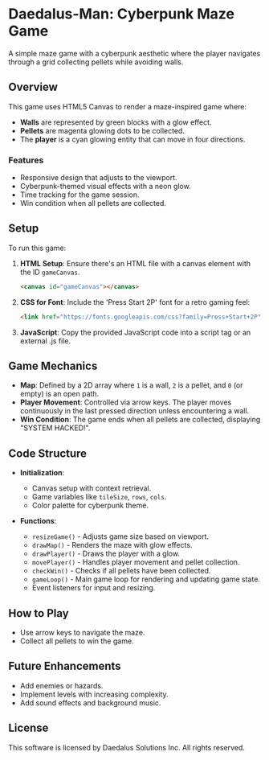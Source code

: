 # Daedalus-Man: Cyberpunk Maze Game

A simple maze game with a cyberpunk aesthetic where the player navigates through a grid collecting pellets while avoiding walls.

## Overview

This game uses HTML5 Canvas to render a maze-inspired game where:
- **Walls** are represented by green blocks with a glow effect.
- **Pellets** are magenta glowing dots to be collected.
- The **player** is a cyan glowing entity that can move in four directions.

### Features
- Responsive design that adjusts to the viewport.
- Cyberpunk-themed visual effects with a neon glow.
- Time tracking for the game session.
- Win condition when all pellets are collected.

## Setup

To run this game:

1. **HTML Setup**: Ensure there's an HTML file with a canvas element with the ID `gameCanvas`.

    ```html
    <canvas id="gameCanvas"></canvas>
    ```

2. **CSS for Font**: Include the 'Press Start 2P' font for a retro gaming feel:

    ```html
    <link href="https://fonts.googleapis.com/css?family=Press+Start+2P" rel="stylesheet">
    ```

3. **JavaScript**: Copy the provided JavaScript code into a script tag or an external .js file.

## Game Mechanics

- **Map**: Defined by a 2D array where `1` is a wall, `2` is a pellet, and `0` (or empty) is an open path.
- **Player Movement**: Controlled via arrow keys. The player moves continuously in the last pressed direction unless encountering a wall.
- **Win Condition**: The game ends when all pellets are collected, displaying "SYSTEM HACKED!".

## Code Structure

- **Initialization**: 
  - Canvas setup with context retrieval.
  - Game variables like `tileSize`, `rows`, `cols`.
  - Color palette for cyberpunk theme.

- **Functions**:
  - `resizeGame()` - Adjusts game size based on viewport.
  - `drawMap()` - Renders the maze with glow effects.
  - `drawPlayer()` - Draws the player with a glow.
  - `movePlayer()` - Handles player movement and pellet collection.
  - `checkWin()` - Checks if all pellets have been collected.
  - `gameLoop()` - Main game loop for rendering and updating game state.
  - Event listeners for input and resizing.

## How to Play

- Use arrow keys to navigate the maze.
- Collect all pellets to win the game.

## Future Enhancements

- Add enemies or hazards.
- Implement levels with increasing complexity.
- Add sound effects and background music.

## License

This software is licensed by Daedalus Solutions Inc. All rights reserved.
